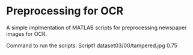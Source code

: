 # Preprocessing for OCR
A simple implmentation of MATLAB scripts for preprocessing newspaper images for OCR.

Command to run the scripts:
Script1 dataset03/00/tampered.jpg 0.75 
